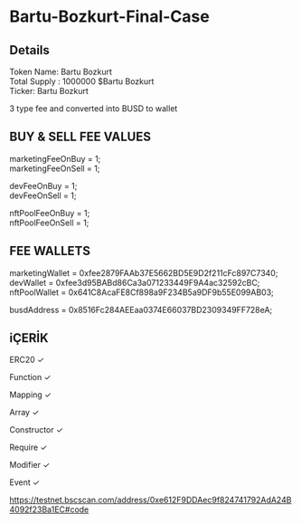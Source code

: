 # Bartu-Bozkurt-Final-Case
## Details
Token Name: Bartu Bozkurt<br>
Total Supply : 1000000 $Bartu Bozkurt<br>
Ticker: Bartu Bozkurt<br>

3 type fee and converted into BUSD to wallet

## BUY & SELL FEE VALUES
marketingFeeOnBuy = 1;<br>
marketingFeeOnSell = 1;<br>

devFeeOnBuy = 1;<br>
devFeeOnSell = 1;<br>

nftPoolFeeOnBuy = 1;<br>
nftPoolFeeOnSell = 1;<br>

## FEE WALLETS
marketingWallet = 0xfee2879FAAb37E5662BD5E9D2f211cFc897C7340;<br>
devWallet = 0xfee3d95BABd86Ca3a071233449F9A4ac32592cBC;<br>
nftPoolWallet = 0x641C8AcaFE8Cf898a9F234B5a9DF9b55E099AB03;<br>

busdAddress = 0x8516Fc284AEEaa0374E66037BD2309349FF728eA;<br>


## iÇERİK
ERC20 ✓

Function ✓

Mapping ✓

Array ✓

Constructor ✓
 
Require ✓

Modifier ✓

Event ✓

https://testnet.bscscan.com/address/0xe612F9DDAec9f824741792AdA24B4092f23Ba1EC#code
